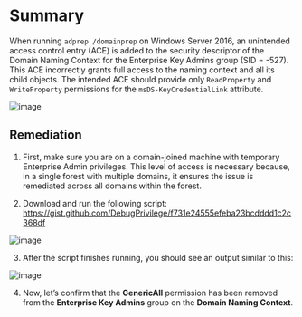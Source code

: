 # Summary

When running `adprep /domainprep` on Windows Server 2016, an unintended access control entry (ACE) is added to the security descriptor of the Domain Naming Context for the Enterprise Key Admins group (SID = -527). This ACE incorrectly grants full access to the naming context and all its child objects. The intended ACE should provide only `ReadProperty` and `WriteProperty` permissions for the `msDS-KeyCredentialLink` attribute.

![image](https://github.com/user-attachments/assets/4054ecd0-d2c8-4be6-a1d5-89e973d0d717)

## Remediation

1. First, make sure you are on a domain-joined machine with temporary Enterprise Admin privileges. This level of access is necessary because, in a single forest with multiple domains, it ensures the issue is remediated across all domains within the forest.

2. Download and run the following script: https://gist.github.com/DebugPrivilege/f731e24555efeba23bcdddd1c2c368df

![image](https://github.com/user-attachments/assets/28407c93-da64-4a6f-a7d4-ffed3d906375)

3. After the script finishes running, you should see an output similar to this:

![image](https://github.com/user-attachments/assets/cb934883-facc-4d46-9c2d-97d6bb01c737)

4. Now, let’s confirm that the **GenericAll** permission has been removed from the **Enterprise Key Admins** group on the **Domain Naming Context**.

